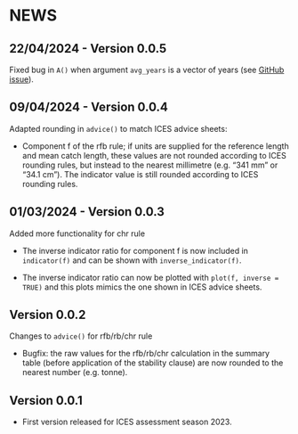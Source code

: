 NEWS
================

## 22/04/2024 - Version 0.0.5

Fixed bug in `A()` when argument `avg_years` is a vector of years (see
[GitHub issue](https://github.com/shfischer/cat3advice/issues/3)).

## 09/04/2024 - Version 0.0.4

Adapted rounding in `advice()` to match ICES advice sheets:

- Component f of the rfb rule; if units are supplied for the reference
  length and mean catch length, these values are not rounded according
  to ICES rounding rules, but instead to the nearest millimetre
  (e.g. “341 mm” or “34.1 cm”). The indicator value is still rounded
  according to ICES rounding rules.

## 01/03/2024 - Version 0.0.3

Added more functionality for chr rule

- The inverse indicator ratio for component f is now included in
  `indicator(f)` and can be shown with `inverse_indicator(f)`.

- The inverse indicator ratio can now be plotted with
  `plot(f, inverse = TRUE)` and this plots mimics the one shown in ICES
  advice sheets.

## Version 0.0.2

Changes to `advice()` for rfb/rb/chr rule

- Bugfix: the raw values for the rfb/rb/chr calculation in the summary
  table (before application of the stability clause) are now rounded to
  the nearest number (e.g. tonne).

## Version 0.0.1

- First version released for ICES assessment season 2023.
